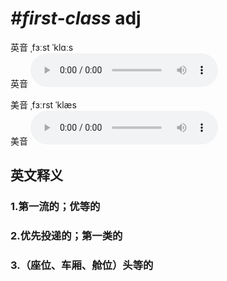 # ***\#first-class*** adj
英音 ˌfɜːst ˈklɑːs  
英音
<audio src="./media/first-class1_AAC.aac" controls="controls"></audio>

美音 ˌfɜːrst ˈklæs  
美音
<audio src="./media/first-class2_AAC.aac" controls="controls"></audio>



  

英文释义
---
### 1.**第一流的；优等的**  

### 2.**优先投递的；第一类的**  

### 3.**（座位、车厢、舱位）头等的**  


